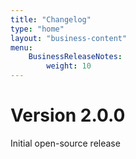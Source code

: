 ```yaml
---
title: "Changelog"
type: "home"
layout: "business-content"
menu:
    BusinessReleaseNotes:
        weight: 10
---
```


# Version 2.0.0

Initial open-source release
